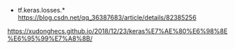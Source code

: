 - tf.keras.losses.*
https://blog.csdn.net/qq_36387683/article/details/82385256

https://xudonghecs.github.io/2018/12/23/keras%E7%AE%80%E6%98%8E%E6%95%99%E7%A8%8B/